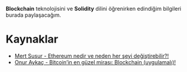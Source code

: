  **Blockchain** teknolojisini  ve **Solidity** dilini öğrenirken edindiğim bilgileri burada paylaşacağım.

 # Kaynaklar

 - [Mert Susur - Ethereum nedir ve neden her şeyi değiştirebilir?!](https://www.youtube.com/watch?v=Nsi82G2x3xk&t=9486s)
 - [Onur Aykaç - Bitcoin’in en güzel mirası: Blockchain (uygulamalı)!](https://www.youtube.com/watch?v=lWWd2VNu-cU)
